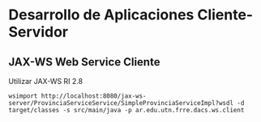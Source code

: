 Desarrollo de Aplicaciones Cliente-Servidor
=

JAX-WS Web Service Cliente
--------------------------

Utilizar JAX-WS RI 2.8

`wsimport http://localhost:8080/jax-ws-server/ProvinciaServiceService/SimpleProvinciaServiceImpl?wsdl -d target/classes -s src/main/java -p ar.edu.utn.frre.dacs.ws.client`